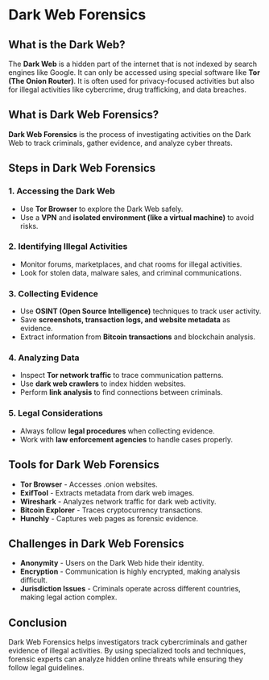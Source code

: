 # Dark Web Forensics

## What is the Dark Web?
The **Dark Web** is a hidden part of the internet that is not indexed by search engines like Google. It can only be accessed using special software like **Tor (The Onion Router)**. It is often used for privacy-focused activities but also for illegal activities like cybercrime, drug trafficking, and data breaches.

## What is Dark Web Forensics?
**Dark Web Forensics** is the process of investigating activities on the Dark Web to track criminals, gather evidence, and analyze cyber threats.

## Steps in Dark Web Forensics

### 1. Accessing the Dark Web
- Use **Tor Browser** to explore the Dark Web safely.
- Use a **VPN** and **isolated environment (like a virtual machine)** to avoid risks.

### 2. Identifying Illegal Activities
- Monitor forums, marketplaces, and chat rooms for illegal activities.
- Look for stolen data, malware sales, and criminal communications.

### 3. Collecting Evidence
- Use **OSINT (Open Source Intelligence)** techniques to track user activity.
- Save **screenshots, transaction logs, and website metadata** as evidence.
- Extract information from **Bitcoin transactions** and blockchain analysis.

### 4. Analyzing Data
- Inspect **Tor network traffic** to trace communication patterns.
- Use **dark web crawlers** to index hidden websites.
- Perform **link analysis** to find connections between criminals.

### 5. Legal Considerations
- Always follow **legal procedures** when collecting evidence.
- Work with **law enforcement agencies** to handle cases properly.

## Tools for Dark Web Forensics
- **Tor Browser** - Accesses .onion websites.
- **ExifTool** - Extracts metadata from dark web images.
- **Wireshark** - Analyzes network traffic for dark web activity.
- **Bitcoin Explorer** - Traces cryptocurrency transactions.
- **Hunchly** - Captures web pages as forensic evidence.

## Challenges in Dark Web Forensics
- **Anonymity** - Users on the Dark Web hide their identity.
- **Encryption** - Communication is highly encrypted, making analysis difficult.
- **Jurisdiction Issues** - Criminals operate across different countries, making legal action complex.

## Conclusion
Dark Web Forensics helps investigators track cybercriminals and gather evidence of illegal activities. By using specialized tools and techniques, forensic experts can analyze hidden online threats while ensuring they follow legal guidelines.
